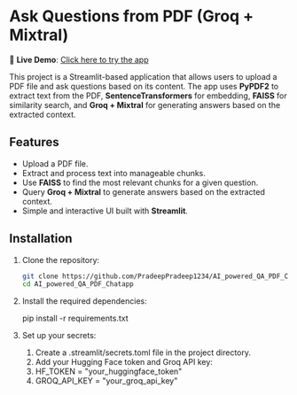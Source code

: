 # Ask Questions from PDF (Groq + Mixtral)

🔗 **Live Demo**: [Click here to try the app](https://aipoweredapppdfchatapp-5r7wreedp2cyxfhqpenoey.streamlit.app/)

This project is a Streamlit-based application that allows users to upload a PDF file and ask questions based on its content. The app uses **PyPDF2** to extract text from the PDF, **SentenceTransformers** for embedding, **FAISS** for similarity search, and **Groq + Mixtral** for generating answers based on the extracted context.
 
## Features

- Upload a PDF file.
- Extract and process text into manageable chunks.
- Use **FAISS** to find the most relevant chunks for a given question.
- Query **Groq + Mixtral** to generate answers based on the extracted context.
- Simple and interactive UI built with **Streamlit**.

## Installation

1. Clone the repository:
   ```bash
   git clone https://github.com/PradeepPradeep1234/AI_powered_QA_PDF_Chatapp.git
   cd AI_powered_QA_PDF_Chatapp

2. Install the required dependencies:

   pip install -r requirements.txt

3. Set up your secrets:

   1. Create a .streamlit/secrets.toml file in the project directory.
   2. Add your Hugging Face token and Groq API key:
   3. HF_TOKEN = "your_huggingface_token"
   4. GROQ_API_KEY = "your_groq_api_key"
